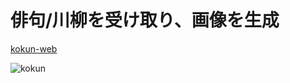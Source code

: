 # 俳句/川柳を受け取り、画像を生成
[kokun-web](https://kokun.herokuapp.com)  

![kokun](https://user-images.githubusercontent.com/26696733/60768022-2cc73900-a0fb-11e9-87a1-ddff6e29bd6a.png)